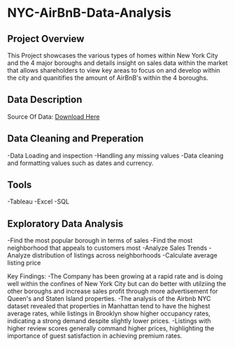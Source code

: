 # NYC-AirBnB-Data-Analysis

## Project Overview
This Project showcases the various types of homes within New York City and the 4 major boroughs and details insight on sales data within the market that allows shareholders to view key areas to focus on and develop within the city and quanitifies the amount of AirBnB's within the 4 boroughs.

## Data Description
Source Of Data: [Download Here](https://www.kaggle.com/datasets/vrindakallu/new-york-dataset)

## Data Cleaning and Preperation
-Data Loading and inspection
-Handling any missing values
-Data cleaning and formatting values such as dates and currency.

## Tools
-Tableau 
-Excel 
-SQL

## Exploratory Data Analysis
-Find the most popular borough in terms of sales
-Find the most neighborhood that appeals to customers most
-Analyze Sales Trends
-Analyze distribution of listings across neighborhoods
-Calculate average listing price


Key Findings:
-The Company has been growing at a rapid rate and is doing well within the confines of New York City but can do better with utilziing the other boroughs and increase sales profit through more advertisement for Queen's and Staten Island properties.
-The analysis of the Airbnb NYC dataset revealed that properties in Manhattan tend to have the highest average rates, while listings in Brooklyn show higher occupancy rates, indicating a strong demand despite slightly lower prices.
-Listings with higher review scores generally command higher prices, highlighting the importance of guest satisfaction in achieving premium rates.

